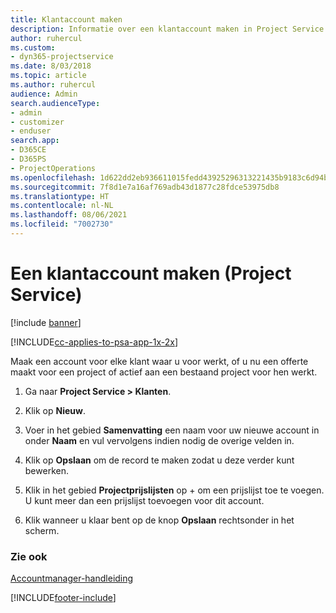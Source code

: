 ```yaml
---
title: Klantaccount maken
description: Informatie over een klantaccount maken in Project Service
author: ruhercul
ms.custom:
- dyn365-projectservice
ms.date: 8/03/2018
ms.topic: article
ms.author: ruhercul
audience: Admin
search.audienceType:
- admin
- customizer
- enduser
search.app:
- D365CE
- D365PS
- ProjectOperations
ms.openlocfilehash: 1d622dd2eb936611015fedd43925296313221435b9183c6d94bc6e6538518770
ms.sourcegitcommit: 7f8d1e7a16af769adb43d1877c28fdce53975db8
ms.translationtype: HT
ms.contentlocale: nl-NL
ms.lasthandoff: 08/06/2021
ms.locfileid: "7002730"
---
```

# <a name="create-a-customer-account-project-service"></a>Een klantaccount maken (Project Service)

[!include [banner](../includes/psa-now-project-operations.md)]

[!INCLUDE[cc-applies-to-psa-app-1x-2x](../includes/cc-applies-to-psa-app-1x-2x.md)]

Maak een account voor elke klant waar u voor werkt, of u nu een offerte maakt voor een project of actief aan een bestaand project voor hen werkt.  
  
1.  Ga naar **Project Service > Klanten**.  
  
2.  Klik op **Nieuw**.  
  
3.  Voer in het gebied **Samenvatting** een naam voor uw nieuwe account in onder **Naam** en vul vervolgens indien nodig de overige velden in.  
  
4.  Klik op **Opslaan** om de record te maken zodat u deze verder kunt bewerken.  
  
5.  Klik in het gebied **Projectprijslijsten** op + om een prijslijst toe te voegen. U kunt meer dan een prijslijst toevoegen voor dit account.  
  
6.  Klik wanneer u klaar bent op de knop **Opslaan** rechtsonder in het scherm.  
  
### <a name="see-also"></a>Zie ook  
 [Accountmanager-handleiding](../psa/account-manager-guide.md)


[!INCLUDE[footer-include](../includes/footer-banner.md)]